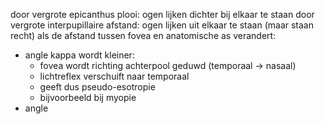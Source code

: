 door vergrote epicanthus plooi: ogen lijken dichter bij elkaar te staan
door vergrote interpupillaire afstand: ogen lijken uit elkaar te staan (maar staan recht)
als de afstand tussen fovea en anatomische as verandert:
- angle kappa wordt kleiner: 
	- fovea wordt richting achterpool geduwd (temporaal -> nasaal)
	- lichtreflex verschuift naar temporaal
	- geeft dus pseudo-esotropie
	- bijvoorbeeld bij myopie
- angle